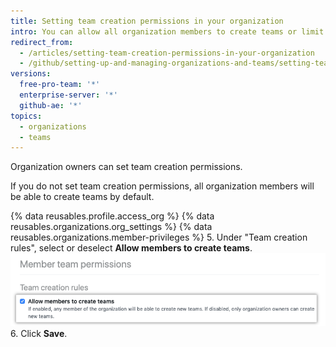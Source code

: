 ```yaml
---
title: Setting team creation permissions in your organization
intro: You can allow all organization members to create teams or limit team creation to organization owners.
redirect_from:
  - /articles/setting-team-creation-permissions-in-your-organization
  - /github/setting-up-and-managing-organizations-and-teams/setting-team-creation-permissions-in-your-organization
versions:
  free-pro-team: '*'
  enterprise-server: '*'
  github-ae: '*'
topics:
  - organizations
  - teams
---
```


Organization owners can set team creation permissions.

If you do not set team creation permissions, all organization members will be able to create teams by default.

{% data reusables.profile.access_org %}
{% data reusables.organizations.org_settings %}
{% data reusables.organizations.member-privileges %}
5. Under "Team creation rules", select or deselect **Allow members to create teams**.
![Checkbox to allow members to create teams](/assets/images/help/organizations/allow-members-to-create-teams.png)
6. Click **Save**.
